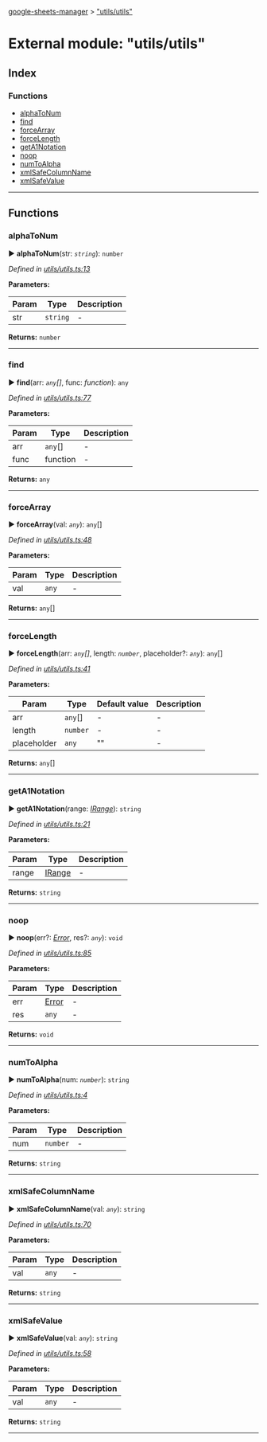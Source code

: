 [google-sheets-manager](../README.md) > ["utils/utils"](../modules/_utils_utils_.md)



# External module: "utils/utils"

## Index

### Functions

* [alphaToNum](_utils_utils_.md#alphatonum)
* [find](_utils_utils_.md#find)
* [forceArray](_utils_utils_.md#forcearray)
* [forceLength](_utils_utils_.md#forcelength)
* [getA1Notation](_utils_utils_.md#geta1notation)
* [noop](_utils_utils_.md#noop)
* [numToAlpha](_utils_utils_.md#numtoalpha)
* [xmlSafeColumnName](_utils_utils_.md#xmlsafecolumnname)
* [xmlSafeValue](_utils_utils_.md#xmlsafevalue)



---
## Functions
<a id="alphatonum"></a>

###  alphaToNum

► **alphaToNum**(str: *`string`*): `number`




*Defined in [utils/utils.ts:13](https://github.com/AbdelrahmanRamadan/google-sheets-manager/blob/ddca908/src/utils/utils.ts#L13)*



**Parameters:**

| Param | Type | Description |
| ------ | ------ | ------ |
| str | `string`   |  - |





**Returns:** `number`





___

<a id="find"></a>

###  find

► **find**(arr: *`any`[]*, func: *function*): `any`




*Defined in [utils/utils.ts:77](https://github.com/AbdelrahmanRamadan/google-sheets-manager/blob/ddca908/src/utils/utils.ts#L77)*



**Parameters:**

| Param | Type | Description |
| ------ | ------ | ------ |
| arr | `any`[]   |  - |
| func | function   |  - |





**Returns:** `any`





___

<a id="forcearray"></a>

###  forceArray

► **forceArray**(val: *`any`*): `any`[]




*Defined in [utils/utils.ts:48](https://github.com/AbdelrahmanRamadan/google-sheets-manager/blob/ddca908/src/utils/utils.ts#L48)*



**Parameters:**

| Param | Type | Description |
| ------ | ------ | ------ |
| val | `any`   |  - |





**Returns:** `any`[]





___

<a id="forcelength"></a>

###  forceLength

► **forceLength**(arr: *`any`[]*, length: *`number`*, placeholder?: *`any`*): `any`[]




*Defined in [utils/utils.ts:41](https://github.com/AbdelrahmanRamadan/google-sheets-manager/blob/ddca908/src/utils/utils.ts#L41)*



**Parameters:**

| Param | Type | Default value | Description |
| ------ | ------ | ------ | ------ |
| arr | `any`[]  | - |   - |
| length | `number`  | - |   - |
| placeholder | `any`  | &quot;&quot; |   - |





**Returns:** `any`[]





___

<a id="geta1notation"></a>

###  getA1Notation

► **getA1Notation**(range: *[IRange](../interfaces/_utils_type_alias_.irange.md)*): `string`




*Defined in [utils/utils.ts:21](https://github.com/AbdelrahmanRamadan/google-sheets-manager/blob/ddca908/src/utils/utils.ts#L21)*



**Parameters:**

| Param | Type | Description |
| ------ | ------ | ------ |
| range | [IRange](../interfaces/_utils_type_alias_.irange.md)   |  - |





**Returns:** `string`





___

<a id="noop"></a>

###  noop

► **noop**(err?: *[Error](../classes/_utils_errors_.invalidsheetid.md#error)*, res?: *`any`*): `void`




*Defined in [utils/utils.ts:85](https://github.com/AbdelrahmanRamadan/google-sheets-manager/blob/ddca908/src/utils/utils.ts#L85)*



**Parameters:**

| Param | Type | Description |
| ------ | ------ | ------ |
| err | [Error](../classes/_utils_errors_.invalidsheetid.md#error)   |  - |
| res | `any`   |  - |





**Returns:** `void`





___

<a id="numtoalpha"></a>

###  numToAlpha

► **numToAlpha**(num: *`number`*): `string`




*Defined in [utils/utils.ts:4](https://github.com/AbdelrahmanRamadan/google-sheets-manager/blob/ddca908/src/utils/utils.ts#L4)*



**Parameters:**

| Param | Type | Description |
| ------ | ------ | ------ |
| num | `number`   |  - |





**Returns:** `string`





___

<a id="xmlsafecolumnname"></a>

###  xmlSafeColumnName

► **xmlSafeColumnName**(val: *`any`*): `string`




*Defined in [utils/utils.ts:70](https://github.com/AbdelrahmanRamadan/google-sheets-manager/blob/ddca908/src/utils/utils.ts#L70)*



**Parameters:**

| Param | Type | Description |
| ------ | ------ | ------ |
| val | `any`   |  - |





**Returns:** `string`





___

<a id="xmlsafevalue"></a>

###  xmlSafeValue

► **xmlSafeValue**(val: *`any`*): `string`




*Defined in [utils/utils.ts:58](https://github.com/AbdelrahmanRamadan/google-sheets-manager/blob/ddca908/src/utils/utils.ts#L58)*



**Parameters:**

| Param | Type | Description |
| ------ | ------ | ------ |
| val | `any`   |  - |





**Returns:** `string`





___



